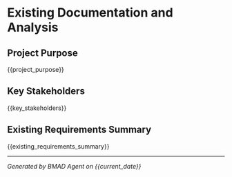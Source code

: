 # Existing Documentation and Analysis

## Project Purpose
{{project_purpose}}

## Key Stakeholders
{{key_stakeholders}}

## Existing Requirements Summary
{{existing_requirements_summary}}

---
*Generated by BMAD Agent on {{current_date}}*